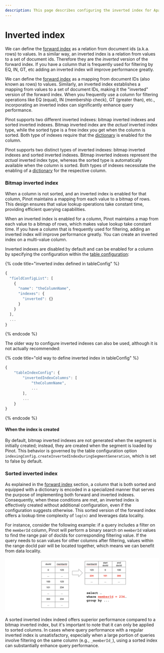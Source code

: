 ```yaml
---
description: This page describes configuring the inverted index for Apache Pinot
---
```


# Inverted index

We can define the [forward index](./forward-index.md) as a relation from document ids (a.k.a. rows) to values.
In a similar way, an inverted index is a relation from values to a set of document ids.
Therefore they are the _inverted_ version of the forward index.
If you have a column that is frequently used for filtering by EQ, IN, GT, etc adding an inverted index will improve performance greatly.

We can define the [forward index](./forward-index.md) as a mapping from document IDs (also known as rows) to values.
Similarly, an inverted index establishes a mapping from values to a set of document IDs, 
making it the "inverted" version of the forward index. 
When you frequently use a column for filtering operations like EQ (equal), IN (membership check), GT (greater than), 
etc., incorporating an inverted index can significantly enhance query performance.

Pinot supports two different inverted indexes: bitmap inverted indexes and sorted inverted indexes.
Bitmap inverted index are the _actual_ inverted index type, while the sorted type is a free index you get when the 
column is sorted.
Both type of indexes require that the [dictionary](dictionary-index.md) is enabled for the column.

Pinot supports two distinct types of inverted indexes: bitmap inverted indexes and sorted inverted indexes. 
Bitmap inverted indexes represent the _actual_ inverted index type, whereas the sorted type is automatically available 
when the column is sorted. 
Both types of indexes necessitate the enabling of a [dictionary](dictionary-index.md) for the respective column.

### Bitmap inverted index

When a column is not sorted, and an inverted index is enabled for that column, 
Pinot maintains a mapping from each value to a bitmap of rows.
This design ensures that value lookup operations take constant time, providing efficient querying capabilities.

When an inverted index is enabled for a column, Pinot maintains a map from each value to a bitmap of rows, which makes value lookup take constant time. If you have a column that is frequently used for filtering, adding an inverted index will improve performance greatly. You can create an inverted index on a multi-value column.

Inverted indexes are disabled by default and can be enabled for a column by specifying the configuration within the 
[table configuration](../../configuration-reference/table.md):

{% code title="inverted index defined in tableConfig" %}
```javascript
{
  "fieldConfigList": [
    {
      "name": "theColumnName",
      "indexes": {
        "inverted": {}
      }
    }
  ],
  ...
}
```
{% endcode %}

The older way to configure inverted indexes can also be used, although it is not actually recommended:

{% code title="old way to define inverted index in tableConfig" %}
```javascript
{
    "tableIndexConfig": {
        "invertedIndexColumns": [
            "theColumnName",
            ...
        ],
        ...
    }
}
```
{% endcode %}

#### When the index is created
By default, bitmap inverted indexes are not generated when the segment is initially created;
instead, they are created when the segment is loaded by Pinot. 
This behavior is governed by the table configuration option `indexingConfig.createInvertedIndexDuringSegmentGeneration`,
which is set to false by default.

### Sorted inverted index

As explained in the [forward index](forward-index.md) section, a column that is both sorted and equipped with a 
dictionary is encoded in a specialized manner that serves the purpose of implementing both forward and inverted indexes.
Consequently, when these conditions are met, an inverted index is effectively created without additional configuration, 
even if the configuration suggests otherwise. 
This sorted version of the forward index offers a lookup time complexity of `log(n)` and leverages data locality.

For instance, consider the following example: if a query includes a filter on the `memberId` column, Pinot will 
perform a binary search on `memberId` values to find the range pair of docIds for corresponding filtering value.
If the query needs to scan values for other columns after filtering, values within the range docId pair will be 
located together, which means we can benefit from data locality.

![\_images/sorted-inverted.png](../../.gitbook/assets/sorted-inverted.png)

A sorted inverted index indeed offers superior performance compared to a bitmap inverted index, 
but it's important to note that it can only be applied to sorted columns. 
In cases where query performance with a regular inverted index is unsatisfactory, especially when a large portion of 
queries involve filtering on the same column (e.g., `_memberId_`), using a sorted index can substantially enhance
query performance.